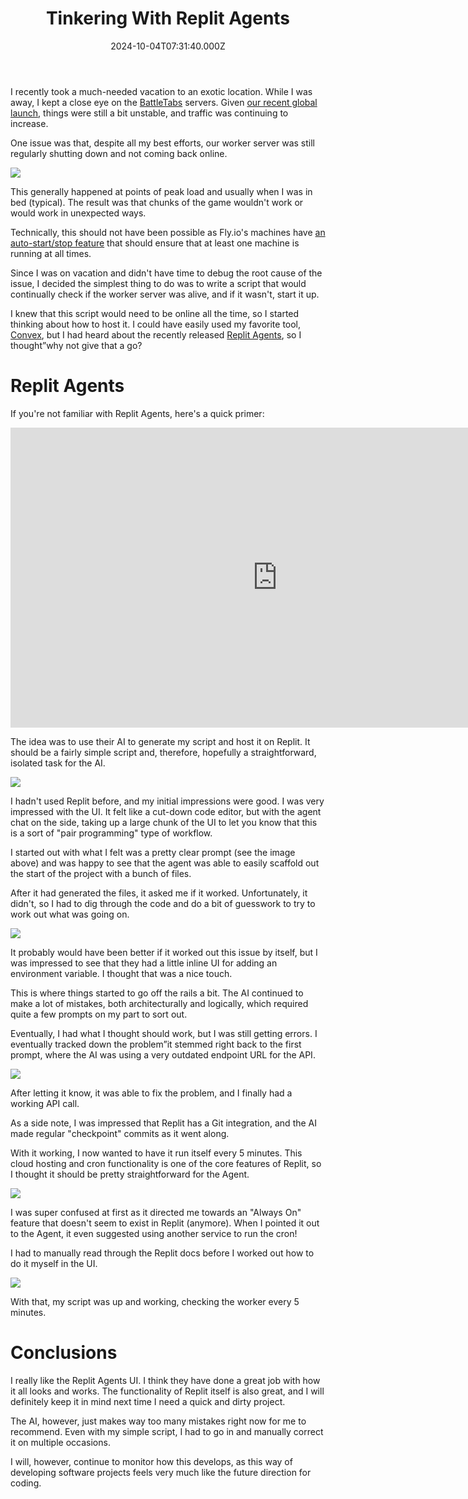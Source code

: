 ﻿---
coverImage: ./header.jpg
date: "2024-10-04T07:31:40.000Z"
tags:
  - tinkering
  - ai
  - typescript
  - gangbusters
  - code
title: Tinkering With Replit Agents
---

I recently took a much-needed vacation to an exotic location. While I was away, I kept a close eye on the [BattleTabs](https://battletabs.com/) servers. Given [our recent global launch](https://mikecann.blog/posts/battletabs-global-launch-on-discord-activities), things were still a bit unstable, and traffic was continuing to increase.

One issue was that, despite all my best efforts, our worker server was still regularly shutting down and not coming back online.

![](./downtime.png)

This generally happened at points of peak load and usually when I was in bed (typical). The result was that chunks of the game wouldn't work or would work in unexpected ways.

Technically, this should not have been possible as Fly.io's machines have [an auto-start/stop feature](https://fly.io/docs/launch/autostop-autostart/) that should ensure that at least one machine is running at all times.

Since I was on vacation and didn't have time to debug the root cause of the issue, I decided the simplest thing to do was to write a script that would continually check if the worker server was alive, and if it wasn't, start it up.

I knew that this script would need to be online all the time, so I started thinking about how to host it. I could have easily used my favorite tool, [Convex](https://mikecann.blog/posts/im-now-a-convex-developer-advocate), but I had heard about the recently released [Replit Agents](https://docs.replit.com/replitai/agent), so I thought”why not give that a go?

# Replit Agents

If you're not familiar with Replit Agents, here's a quick primer:

<iframe width="853" height="480" src="https://www.youtube.com/embed/IYiVPrxY8-Y" frameborder="0" allow="autoplay; encrypted-media" allowfullscreen></iframe>

The idea was to use their AI to generate my script and host it on Replit. It should be a fairly simple script and, therefore, hopefully a straightforward, isolated task for the AI.

![](./initial-impressions.png)

I hadn't used Replit before, and my initial impressions were good. I was very impressed with the UI. It felt like a cut-down code editor, but with the agent chat on the side, taking up a large chunk of the UI to let you know that this is a sort of "pair programming" type of workflow.

I started out with what I felt was a pretty clear prompt (see the image above) and was happy to see that the agent was able to easily scaffold out the start of the project with a bunch of files.

After it had generated the files, it asked me if it worked. Unfortunately, it didn't, so I had to dig through the code and do a bit of guesswork to try to work out what was going on.

![](./env.png)

It probably would have been better if it worked out this issue by itself, but I was impressed to see that they had a little inline UI for adding an environment variable. I thought that was a nice touch.

This is where things started to go off the rails a bit. The AI continued to make a lot of mistakes, both architecturally and logically, which required quite a few prompts on my part to sort out.

Eventually, I had what I thought should work, but I was still getting errors. I eventually tracked down the problem”it stemmed right back to the first prompt, where the AI was using a very outdated endpoint URL for the API.

![](./tracked-down-the-error.png)

After letting it know, it was able to fix the problem, and I finally had a working API call.

As a side note, I was impressed that Replit has a Git integration, and the AI made regular "checkpoint" commits as it went along.

With it working, I now wanted to have it run itself every 5 minutes. This cloud hosting and cron functionality is one of the core features of Replit, so I thought it should be pretty straightforward for the Agent.

![](./always-on.png)

I was super confused at first as it directed me towards an "Always On" feature that doesn't seem to exist in Replit (anymore). When I pointed it out to the Agent, it even suggested using another service to run the cron!

I had to manually read through the Replit docs before I worked out how to do it myself in the UI.

![](./deployments.png)

With that, my script was up and working, checking the worker every 5 minutes.

# Conclusions

I really like the Replit Agents UI. I think they have done a great job with how it all looks and works. The functionality of Replit itself is also great, and I will definitely keep it in mind next time I need a quick and dirty project.

The AI, however, just makes way too many mistakes right now for me to recommend. Even with my simple script, I had to go in and manually correct it on multiple occasions.

I will, however, continue to monitor how this develops, as this way of developing software projects feels very much like the future direction for coding.
